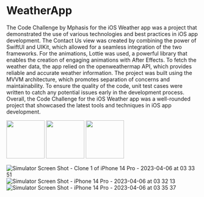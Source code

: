# WeatherApp
The Code Challenge by Mphasis for the iOS Weather app was a project that demonstrated the use of various technologies and best practices in iOS app development. The Contact Us view was created by combining the power of SwiftUI and UIKit, which allowed for a seamless integration of the two frameworks. For the animations, Lottie was used, a powerful library that enables the creation of engaging animations with After Effects. To fetch the weather data, the app relied on the openweathermap API, which provides reliable and accurate weather information. The project was built using the MVVM architecture, which promotes separation of concerns and maintainability. To ensure the quality of the code, unit test cases were written to catch any potential issues early in the development process. Overall, the Code Challenge for the iOS Weather app was a well-rounded project that showcased the latest tools and techniques in iOS app development.

<p float="left">
  <img src="https://user-images.githubusercontent.com/8194767/230225614-c71f9b82-d8f0-49bf-bec5-f0201d688219.png" width="100" />
  <img src="https://user-images.githubusercontent.com/8194767/230225628-bdaccb83-1599-4214-80dc-eb5698b3cc67.png" width="100" /> 
  <img src="https://user-images.githubusercontent.com/8194767/230225641-dee470e7-da29-4bdf-b35a-1a900068d40f.png" width="100" />
</p>

![Simulator Screen Shot - Clone 1 of iPhone 14 Pro - 2023-04-06 at 03 33 51](https://user-images.githubusercontent.com/8194767/230225614-c71f9b82-d8f0-49bf-bec5-f0201d688219.png)
![Simulator Screen Shot - iPhone 14 Pro - 2023-04-06 at 03 32 13](https://user-images.githubusercontent.com/8194767/230225628-bdaccb83-1599-4214-80dc-eb5698b3cc67.png)
![Simulator Screen Shot - iPhone 14 Pro - 2023-04-06 at 03 35 37](https://user-images.githubusercontent.com/8194767/230225641-dee470e7-da29-4bdf-b35a-1a900068d40f.png)

